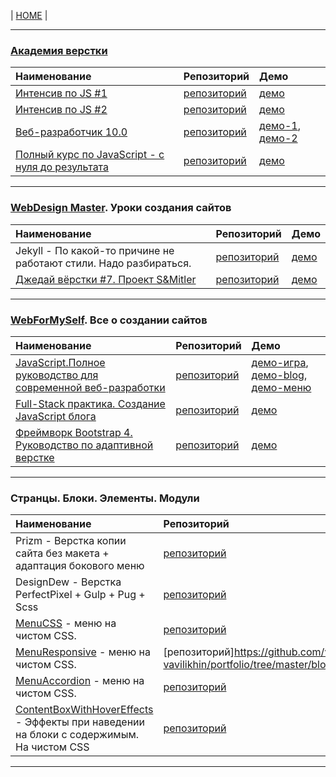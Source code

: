 | [HOME](https://github.com/vik-vavilikhin/vik-vavilikhin.github.io) |

-------------------------------------------------------------------------------
### **[Академия верстки](https://glo-academy.ru/frontenddeveloper/)**
|                      Наименование                      | Репозиторий | Демо |
|:-------------------------------------------------------|:------------|:-----|
|[Интенсив по JS #1](https://www.youtube.com/watch?v=NHB0OJg9CMU)|[репозиторий](https://github.com/vik-vavilikhin/IntensiveJS)|[демо](https://vik-vavilikhin.github.io/IntensiveJS/)|
|[Интенсив по JS #2](https://www.youtube.com/watch?v=lzwieQQDxLY&list=PLSoSRmO9N3goLCoLIVP2HEqlDozvJnkh0&index=4)|[репозиторий]()|[демо]()|
|[Веб-разработчик 10.0](https://study.up-skills.ru/teach/control/stream/view/id/6290544)|[репозиторий](https://github.com/vik-vavilikhin/WebMaster10)|[демо-1](https://vik-vavilikhin.github.io/WebMaster10/in-work/dist/), [демо-2](https://vik-vavilikhin.github.io/WebMaster10/video_50/dist/)|
|[Полный курс по JavaScript - с нуля до результата](https://www.udemy.com/javascript_full/learn/lecture/12196866?start=0#overview)|[репозиторий](https://github.com/vik-vavilikhin/CompleteCourseJS)|[демо](https://vik-vavilikhin.github.io/CompleteCourseJS)|

-------------------------------------------------------------------------------
### **[WebDesign Master](https://webdesign-master.ru/). Уроки создания сайтов**
|                      Наименование                      | Репозиторий | Демо |
|:-------------------------------------------------------|:------------|:-----|
|Jekyll - По какой-то причине не работают стили. Надо разбираться.|[репозиторий](https://github.com/vik-vavilikhin/Jekyll)|[демо](https://vik-vavilikhin.github.io/Jekyll/dist/)|
|[Джедай вёрстки #7. Проект S&Mitler](https://www.youtube.com/watch?v=vWfRHtxy81Q&index=17&list=PLyf8LgkO_8q_-ELwz9tlMX8R5gMSRWNto)|[репозиторий](https://github.com/vik-vavilikhin/S-Mitler)|[демо](https://vik-vavilikhin.github.io/S-Mitler/app)|

-------------------------------------------------------------------------------
### **[WebForMySelf](https://webformyself.com/). Все о создании сайтов**
|                      Наименование                      | Репозиторий | Демо |
|:-------------------------------------------------------|:------------|:-----|
|[JavaScript.Полное руководство для современной веб-разработки](https://webformyself.com/javascript/?utm_medium=systema&utm_source=nashikursi&utm_campaign=javascript)|[репозиторий](https://github.com/vik-vavilikhin/JScourse/tree/master/practice/game_ClikToBlock)|[демо-игра](https://vik-vavilikhin.github.io/JScourse/practice/game_ClikToBlock/),  [демо-blog](https://vik-vavilikhin.github.io/JScourse/practice/blog/dist/),  [демо-меню](https://vik-vavilikhin.github.io/JScourse/theory/block_07/)|
|[ Full-Stack практика. Создание JavaScript блога](https://www.youtube.com/watch?v=ixVQjTwqfe0&list=PLD-piGJ3Dtl2zA18HzryjQy9Dwa_1Hjs1)|[репозиторий](https://github.com/vik-vavilikhin/FullStackPractic)|[демо](https://vik-vavilikhin.github.io/FullStackPractic/)|
|[Фреймворк Bootstrap 4. Руководство по адаптивной верстке](https://webformyself.com/bootstrap/?utm_medium=systema&utm_source=nashikursi&utm_campaign=bootstrap)|[репозиторий](https://github.com/vik-vavilikhin/Bootstrap4)|[демо](https://vik-vavilikhin.github.io/Bootstrap4/)|

-------------------------------------------------------------------------------
### **Странцы. Блоки. Элементы. Модули**
|                      Наименование                      | Репозиторий | Демо |
|:-------------------------------------------------------|:------------|:-----|
|Prizm - Верстка копии сайта без макета + адаптация бокового меню|[репозиторий](https://github.com/vik-vavilikhin/portfolio/tree/master/Prizm)|[демо](https://vik-vavilikhin.github.io/portfolio/Prizm/app/assets)|
|DesignDew - Верстка PerfectPixel + Gulp + Pug + Scss|[репозиторий](https://github.com/vik-vavilikhin/portfolio/tree/master/DesignDew)|[демо](https://vik-vavilikhin.github.io/portfolio/DesignDew/app/assets)|
|[MenuCSS](https://www.youtube.com/watch?v=K3C4NdzFHg0) - меню на чистом CSS.|[репозиторий](https://github.com/vik-vavilikhin/portfolio/tree/master/blocks/MenuCSS)|[демо](https://vik-vavilikhin.github.io/portfolio/MenuCSS/dist/)|
|[MenuResponsive](https://www.youtube.com/watch?v=cQ6YQ8K5MRw) - меню на чистом CSS.|[репозиторий]https://github.com/vik-vavilikhin/portfolio/tree/master/blocks/MenuResponsive)|[демо](https://vik-vavilikhin.github.io/portfolio/MenuResponsive/)|
|[MenuAccordion](https://www.youtube.com/watch?v=gnyYpX2nc1g) - меню на чистом CSS.|[репозиторий](https://github.com/vik-vavilikhin/portfolio/tree/master/blocks/MenuAccordion)|[демо](https://vik-vavilikhin.github.io/portfolio/MenuAccordion/)|
|[ContentBoxWithHoverEffects](https://www.youtube.com/watch?v=IFai8qTKvEM) - Эффекты при наведении на блоки с содержимым. На чистом CSS|[репозиторий](https://github.com/vik-vavilikhin/portfolio/tree/master/blocks/ContentBoxWithHoverEffects)|[демо](https://vik-vavilikhin.github.io/portfolio/ContentBoxWithHoverEffects/)|
-------------------------------------------------------------------------------
<!-- ### **[Компьютерная школа Hillel](https://ithillel.ua/)**
|                      Наименование                      | Репозиторий | Демо |
|:-------------------------------------------------------|:------------|:-----|
|[hillel-webinar-dom](https://www.youtube.com/watch?v=onvORFSDw9Y)|[репозиторий](https://github.com/vik-vavilikhin/DOMInJS)|[демо]( https://vik-vavilikhin.github.io/DOMInJS/)|
------------------------------------------------------------------------------- -->
